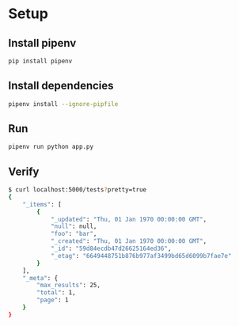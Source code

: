 # Setup

## Install pipenv
```sh
pip install pipenv
```

## Install dependencies
```sh
pipenv install --ignore-pipfile
```

## Run
```sh
pipenv run python app.py
```

## Verify
```sh
$ curl localhost:5000/tests?pretty=true
{
    "_items": [
        {
            "_updated": "Thu, 01 Jan 1970 00:00:00 GMT",
            "null": null,
            "foo": "bar",
            "_created": "Thu, 01 Jan 1970 00:00:00 GMT",
            "_id": "59d84ecdb47d26625164ed36",
            "_etag": "6649448751b876b977af3499bd65d6099b7fae7e"
        }
    ],
    "_meta": {
        "max_results": 25,
        "total": 1,
        "page": 1
    }
}
```
